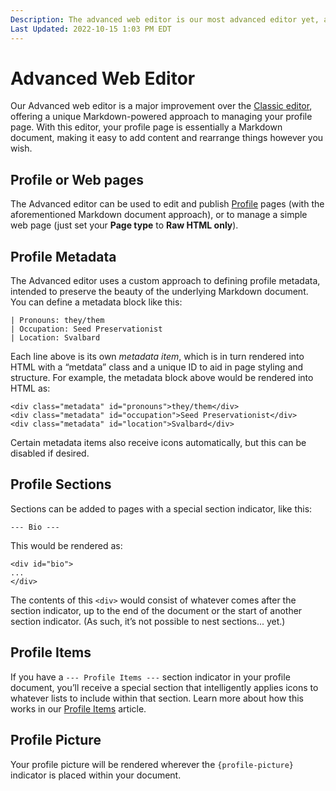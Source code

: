 ```yaml
---
Description: The advanced web editor is our most advanced editor yet, as the name would suggest
Last Updated: 2022-10-15 1:03 PM EDT
---
```


# Advanced Web Editor

Our Advanced web editor is a major improvement over the [Classic editor](/info/classic-editor), offering a unique Markdown-powered approach to managing your profile page. With this editor, your profile page is essentially a Markdown document, making it easy to add content and rearrange things however you wish.

## Profile or Web pages

The Advanced editor can be used to edit and publish [Profile](/info/profiles) pages (with the aforementioned Markdown document approach), or to manage a simple web page (just set your **Page type** to **Raw HTML only**).

## Profile Metadata

The Advanced editor uses a custom approach to defining profile metadata, intended to preserve the beauty of the underlying Markdown document. You can define a metadata block like this:

```
| Pronouns: they/them
| Occupation: Seed Preservationist
| Location: Svalbard
```

Each line above is its own _metadata item_, which is in turn rendered into HTML with a “metdata” class and a unique ID to aid in page styling and structure. For example, the metadata block above would be rendered into HTML as:

```
<div class="metadata" id="pronouns">they/them</div>
<div class="metadata" id="occupation">Seed Preservationist</div>
<div class="metadata" id="location">Svalbard</div>
```

Certain metadata items also receive icons automatically, but this can be disabled if desired.

## Profile Sections

Sections can be added to pages with a special section indicator, like this:

```
--- Bio ---
```

This would be rendered as:

```
<div id="bio">
...
</div>
```

The contents of this `<div>` would consist of whatever comes after the section indicator, up to the end of the document or the start of another section indicator. (As such, it’s not possible to nest sections... yet.)

## Profile Items

If you have a `--- Profile Items ---` section indicator in your profile document, you’ll receive a special section that intelligently applies icons to whatever lists to include within that section. Learn more about how this works in our [Profile Items](/info/profile-items) article.

## Profile Picture

Your profile picture will be rendered wherever the `{profile-picture}` indicator is placed within your document.
